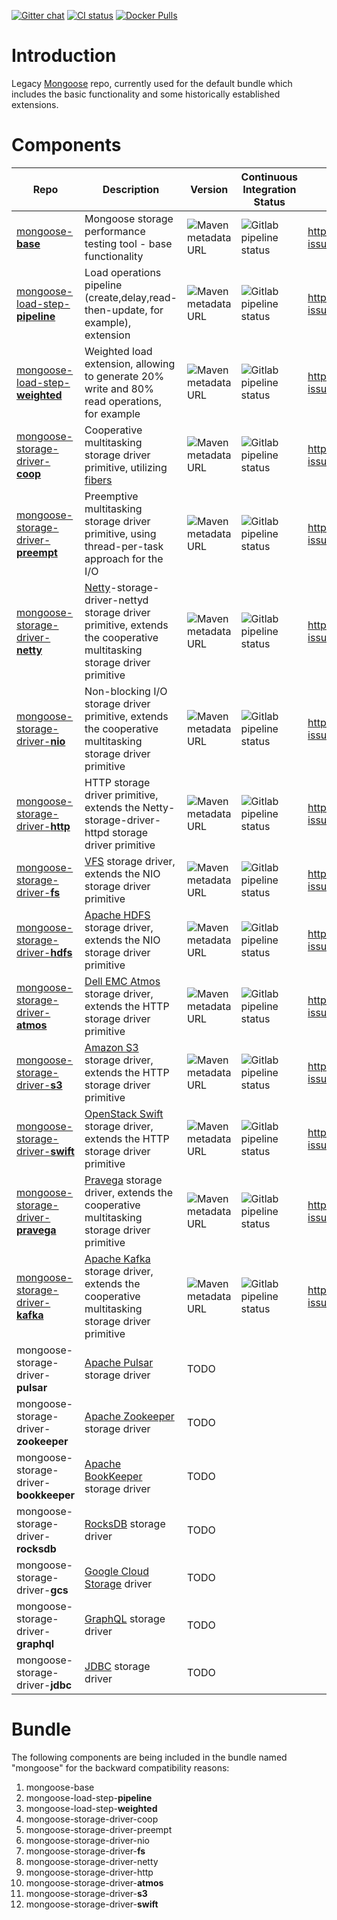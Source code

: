 [![Gitter chat](https://badges.gitter.im/emc-mongoose.png)](https://gitter.im/emc-mongoose)
[![CI status](https://gitlab.com/emc-mongoose/mongoose/badges/master/pipeline.svg)](https://gitlab.com/emc-mongoose/mongoose/commits/master)
[![Docker Pulls](https://img.shields.io/docker/pulls/emcmongoose/mongoose.svg)](https://hub.docker.com/r/emcmongoose/mongoose/)

# Introduction

Legacy [Mongoose](https://github.com/emc-mongoose/mongoose-base) repo, currently used for the default bundle which
includes the basic functionality and some historically established extensions.

# Components

| Repo | Description | Version | Continuous Integration Status | Issues |
|------|-------------|---------|-------------------------------|--------|
| [mongoose-**base**](https://github.com/emc-mongoose/mongoose-base) | Mongoose storage performance testing tool - base functionality | ![Maven metadata URL](https://img.shields.io/maven-metadata/v/http/central.maven.org/maven2/com/github/emc-mongoose/mongoose-base/maven-metadata.xml.svg?label=%20&style=for-the-badge) | ![Gitlab pipeline status](https://img.shields.io/gitlab/pipeline/emc-mongoose/mongoose-base.svg?label=%20&style=for-the-badge) | https://mongoose-issues.atlassian.net/projects/BASE
| [mongoose-load-step-**pipeline**](https://github.com/emc-mongoose/mongoose-load-step-pipeline) | Load operations pipeline (create,delay,read-then-update, for example), extension |  ![Maven metadata URL](https://img.shields.io/maven-metadata/v/http/central.maven.org/maven2/com/github/emc-mongoose/mongoose-load-step-pipeline/maven-metadata.xml.svg?label=%20&style=for-the-badge) | ![Gitlab pipeline status](https://img.shields.io/gitlab/pipeline/emc-mongoose/mongoose-load-step-pipeline.svg?label=%20&style=for-the-badge) | https://mongoose-issues.atlassian.net/projects/BASE
| [mongoose-load-step-**weighted**](https://github.com/emc-mongoose/mongoose-load-step-weighted) | Weighted load extension, allowing to generate 20% write and 80% read operations, for example |  ![Maven metadata URL](https://img.shields.io/maven-metadata/v/http/central.maven.org/maven2/com/github/emc-mongoose/mongoose-load-step-weighted/maven-metadata.xml.svg?label=%20&style=for-the-badge) | ![Gitlab pipeline status](https://img.shields.io/gitlab/pipeline/emc-mongoose/mongoose-load-step-weighted.svg?label=%20&style=for-the-badge) | https://mongoose-issues.atlassian.net/projects/BASE
| [mongoose-storage-driver-**coop**](https://github.com/emc-mongoose/mongoose-storage-driver-coop) | Cooperative multitasking storage driver primitive, utilizing [fibers](https://github.com/akurilov/fiber4j) |  ![Maven metadata URL](https://img.shields.io/maven-metadata/v/http/central.maven.org/maven2/com/github/emc-mongoose/mongoose-storage-driver-coop/maven-metadata.xml.svg?label=%20&style=for-the-badge) | ![Gitlab pipeline status](https://img.shields.io/gitlab/pipeline/emc-mongoose/mongoose-storage-driver-coop.svg?label=%20&style=for-the-badge) | https://mongoose-issues.atlassian.net/projects/BASE
| [mongoose-storage-driver-**preempt**](https://github.com/emc-mongoose/mongoose-storage-driver-preempt) | Preemptive multitasking storage driver primitive, using thread-per-task approach for the I/O |  ![Maven metadata URL](https://img.shields.io/maven-metadata/v/http/central.maven.org/maven2/com/github/emc-mongoose/mongoose-storage-driver-preempt/maven-metadata.xml.svg?label=%20&style=for-the-badge) | ![Gitlab pipeline status](https://img.shields.io/gitlab/pipeline/emc-mongoose/mongoose-storage-driver-preempt.svg?label=%20&style=for-the-badge) | https://mongoose-issues.atlassian.net/projects/BASE
| [mongoose-storage-driver-**netty**](https://github.com/emc-mongoose/mongoose-storage-driver-netty) | [Netty](https://netty.io/)-storage-driver-nettyd storage driver primitive, extends the cooperative multitasking storage driver primitive |  ![Maven metadata URL](https://img.shields.io/maven-metadata/v/http/central.maven.org/maven2/com/github/emc-mongoose/mongoose-storage-driver-netty/maven-metadata.xml.svg?label=%20&style=for-the-badge) | ![Gitlab pipeline status](https://img.shields.io/gitlab/pipeline/emc-mongoose/mongoose-storage-driver-netty.svg?label=%20&style=for-the-badge) | https://mongoose-issues.atlassian.net/projects/BASE
| [mongoose-storage-driver-**nio**](https://github.com/emc-mongoose/mongoose-storage-driver-nio) | Non-blocking I/O storage driver primitive, extends the cooperative multitasking storage driver primitive |  ![Maven metadata URL](https://img.shields.io/maven-metadata/v/http/central.maven.org/maven2/com/github/emc-mongoose/mongoose-storage-driver-nio/maven-metadata.xml.svg?label=%20&style=for-the-badge) | ![Gitlab pipeline status](https://img.shields.io/gitlab/pipeline/emc-mongoose/mongoose-storage-driver-nio.svg?label=%20&style=for-the-badge) | https://mongoose-issues.atlassian.net/projects/BASE
| [mongoose-storage-driver-**http**](https://github.com/emc-mongoose/mongoose-storage-driver-http) | HTTP storage driver primitive, extends the Netty-storage-driver-httpd storage driver primitive |  ![Maven metadata URL](https://img.shields.io/maven-metadata/v/http/central.maven.org/maven2/com/github/emc-mongoose/mongoose-storage-driver-http/maven-metadata.xml.svg?label=%20&style=for-the-badge) | ![Gitlab pipeline status](https://img.shields.io/gitlab/pipeline/emc-mongoose/mongoose-storage-driver-http.svg?label=%20&style=for-the-badge) | https://mongoose-issues.atlassian.net/projects/BASE
| [mongoose-storage-driver-**fs**](https://github.com/emc-mongoose/mongoose-storage-driver-fs) | [VFS](https://www.oreilly.com/library/view/understanding-the-linux/0596005652/ch12s01.html) storage driver, extends the NIO storage driver primitive |  ![Maven metadata URL](https://img.shields.io/maven-metadata/v/http/central.maven.org/maven2/com/github/emc-mongoose/mongoose-storage-driver-fs/maven-metadata.xml.svg?label=%20&style=for-the-badge) | ![Gitlab pipeline status](https://img.shields.io/gitlab/pipeline/emc-mongoose/mongoose-storage-driver-fs.svg?label=%20&style=for-the-badge) | https://mongoose-issues.atlassian.net/projects/FS
| [mongoose-storage-driver-**hdfs**](https://github.com/emc-mongoose/mongoose-storage-driver-hdfs) | [Apache HDFS](http://hadoop.apache.org/docs/stable/hadoop-project-dist/hadoop-hdfs/HdfsDesign.html) storage driver, extends the NIO storage driver primitive |  ![Maven metadata URL](https://img.shields.io/maven-metadata/v/http/central.maven.org/maven2/com/github/emc-mongoose/mongoose-storage-driver-hdfs/maven-metadata.xml.svg?label=%20&style=for-the-badge) | ![Gitlab pipeline status](https://img.shields.io/gitlab/pipeline/emc-mongoose/mongoose-storage-driver-hdfs.svg?label=%20&style=for-the-badge) | https://mongoose-issues.atlassian.net/projects/HDFS
| [mongoose-storage-driver-**atmos**](https://github.com/emc-mongoose/mongoose-storage-driver-atmos) | [Dell EMC Atmos](https://poland.emc.com/collateral/software/data-sheet/h5770-atmos-ds.pdf) storage driver, extends the HTTP storage driver primitive | ![Maven metadata URL](https://img.shields.io/maven-metadata/v/http/central.maven.org/maven2/com/github/emc-mongoose/mongoose-storage-driver-atmos/maven-metadata.xml.svg?label=%20&style=for-the-badge) | ![Gitlab pipeline status](https://img.shields.io/gitlab/pipeline/emc-mongoose/mongoose-storage-driver-atmos.svg?label=%20&style=for-the-badge) | https://mongoose-issues.atlassian.net/projects/BASE
| [mongoose-storage-driver-**s3**](https://github.com/emc-mongoose/mongoose-storage-driver-s3) | [Amazon S3](https://docs.aws.amazon.com/en_us/AmazonS3/latest/API/Welcome.html) storage driver, extends the HTTP storage driver primitive | ![Maven metadata URL](https://img.shields.io/maven-metadata/v/http/central.maven.org/maven2/com/github/emc-mongoose/mongoose-storage-driver-s3/maven-metadata.xml.svg?label=%20&style=for-the-badge) | ![Gitlab pipeline status](https://img.shields.io/gitlab/pipeline/emc-mongoose/mongoose-storage-driver-s3.svg?label=%20&style=for-the-badge) | https://mongoose-issues.atlassian.net/projects/S3
| [mongoose-storage-driver-**swift**](https://github.com/emc-mongoose/mongoose-storage-driver-swift) | [OpenStack Swift](https://wiki.openstack.org/wiki/Swift) storage driver, extends the HTTP storage driver primitive | ![Maven metadata URL](https://img.shields.io/maven-metadata/v/http/central.maven.org/maven2/com/github/emc-mongoose/mongoose-storage-driver-swift/maven-metadata.xml.svg?label=%20&style=for-the-badge) | ![Gitlab pipeline status](https://img.shields.io/gitlab/pipeline/emc-mongoose/mongoose-storage-driver-swift.svg?label=%20&style=for-the-badge) | https://mongoose-issues.atlassian.net/projects/SWIFT
| [mongoose-storage-driver-**pravega**](https://github.com/emc-mongoose/mongoose-storage-driver-pravega) | [Pravega](http://pravega.io) storage driver, extends the cooperative multitasking storage driver primitive | ![Maven metadata URL](https://img.shields.io/maven-metadata/v/http/central.maven.org/maven2/com/github/emc-mongoose/mongoose-storage-driver-pravega/maven-metadata.xml.svg?label=%20&style=for-the-badge) | ![Gitlab pipeline status](https://img.shields.io/gitlab/pipeline/emc-mongoose/mongoose-storage-driver-pravega.svg?label=%20&style=for-the-badge) | https://mongoose-issues.atlassian.net/projects/PRAVEGA
| [mongoose-storage-driver-**kafka**](https://github.com/emc-mongoose/mongoose-storage-driver-kafka) | [Apache Kafka](https://kafka.apache.org/) storage driver, extends the cooperative multitasking storage driver primitive | ![Maven metadata URL](https://img.shields.io/maven-metadata/v/http/central.maven.org/maven2/com/github/emc-mongoose/mongoose-storage-driver-kafka/maven-metadata.xml.svg?label=%20&style=for-the-badge) | ![Gitlab pipeline status](https://img.shields.io/gitlab/pipeline/emc-mongoose/mongoose-storage-driver-kafka.svg?label=%20&style=for-the-badge) | https://mongoose-issues.atlassian.net/projects/KAFKA
| mongoose-storage-driver-**pulsar** | [Apache Pulsar](https://pulsar.apache.org/) storage driver | TODO
| mongoose-storage-driver-**zookeeper** | [Apache Zookeeper](https://zookeeper.apache.org/) storage driver | TODO
| mongoose-storage-driver-**bookkeeper** | [Apache BookKeeper](https://bookkeeper.apache.org/) storage driver | TODO
| mongoose-storage-driver-**rocksdb** | [RocksDB](https://rocksdb.org/) storage driver | TODO
| mongoose-storage-driver-**gcs** | [Google Cloud Storage](https://cloud.google.com/storage/docs/json_api/v1/) driver | TODO
| mongoose-storage-driver-**graphql** | [GraphQL](https://graphql.org/) storage driver | TODO
| mongoose-storage-driver-**jdbc** | [JDBC](https://docs.oracle.com/javase/8/docs/technotes/guides/jdbc/) storage driver | TODO

# Bundle

The following components are being included in the bundle named "mongoose" for the backward compatibility reasons:
1. mongoose-base
2. mongoose-load-step-**pipeline**
3. mongoose-load-step-**weighted**
4. mongoose-storage-driver-coop
5. mongoose-storage-driver-preempt
6. mongoose-storage-driver-nio
7. mongoose-storage-driver-**fs**
8. mongoose-storage-driver-netty
9. mongoose-storage-driver-http
10. mongoose-storage-driver-**atmos**
11. mongoose-storage-driver-**s3**
12. mongoose-storage-driver-**swift**
